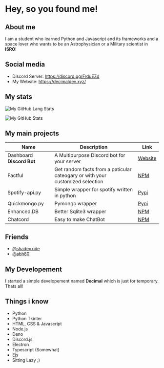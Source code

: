 # Hey, so you found me!

## About me
I am a student who learned Python and Javascript and its frameworks and a space lover who wants to be an Astrophysician or a 
Military scientist in **ISRO**!

## Social media
- Discord Server: https://discord.gg/FrduEZd
- My Website: https://decimaldev.xyz/

## My stats
![My GitHub Lang Stats](https://github-readme-stats.vercel.app/api/top-langs/?username=scientific-guy&theme=tokyonight&layout=compact)

![My GitHub Stats](https://github-readme-stats.vercel.app/api?username=scientific-guy&count_private=true&show_icons=true&theme=tokyonight)


## My main projects
| Name | Description | Link |
|------|------|-----------|
| Dashboard **Discord Bot** | A Multipurpose Discord bot for your server | [Website](https://dashboat.repl.co/) || [Invite](https://discord.com/oauth2/authorize?client_id=736101542243074108&scope=bot&permissions=8) |
| Factful | Get random facts from a paticular cateogary or with your customized selection | [NPM](https://www.npmjs.com/package/factful.js) | [Pypi](https://pypi.org/project/factful.py/) | [Deno](https://deno.land/x/factful) |
| Spotify-api.py | Simple wrapper for spotify written in python | [Pypi](https://pypi.org/project/spotify-api.py/) |
| Quickmongo.py | Pymongo wrapper | [Pypi](https://github.com/Scientific-Guy/quickmongo.py) |
| Enhanced.DB | Better Sqlite3 wrapper | [NPM](https://www.npmjs.com/package/enhanced.db) |
| Chatcord | Easy to make ChatBot | [NPM](https://www.npmjs.com/package/chatcord) |

## Friends
- [@shadeoxide](https://github.com/shadeoxide)
- [@abh80](https://github.com/abh80)

## My Developement

I started a simple developement named **Decimal** which is just for temporary. Thats all!

## Things i know

- Python
- Python Tkinter
- HTML, CSS & Javascript
- Node.js
- Deno
- Discord.js
- Electron
- Typescript (Somewhat)
- Ejs
- Sitting Lazy ;)
